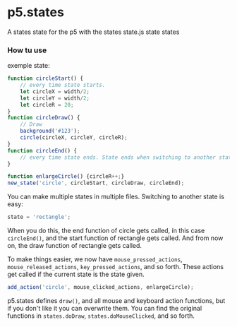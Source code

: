 # p5.states
 A states state for the p5 with the states state.js state states

### How tu use
exemple state:
```javascript
function circleStart() {
	// every time state starts.
	let circleX = width/2;
	let circleY = width/2;
	let circleR = 20;
}
function circleDraw() {
	// Draw
	background('#123');
	circle(circleX, circleY, circleR);
}
function circleEnd() {
	// every time state ends. State ends when switching to another state
}

function enlargeCircle() {circleR++;}
new_state('circle', circleStart, circleDraw, circleEnd);
```

You can make multiple states in multiple files. Switching to another state is easy:
```javascript
state = 'rectangle'; 
```
When you do this, the end function of circle gets called, ín this case `circleEnd()`, and the start function of rectangle gets called. And from now on, the draw function of rectangle gets called.

To make things easier, we now have `mouse_pressed_actions`, `mouse_released_actions`, `key_pressed_actions`, and so forth. These actions get called if the current state is the state given.
```javascript
add_action('circle', mouse_clicked_actions, enlargeCircle);
```

p5.states defines `draw()`, and all mouse and keyboard action functions, but if you don't like it you can overwrite them. You can find the original functions in `states.doDraw`, `states.doMouseClicked`, and so forth.